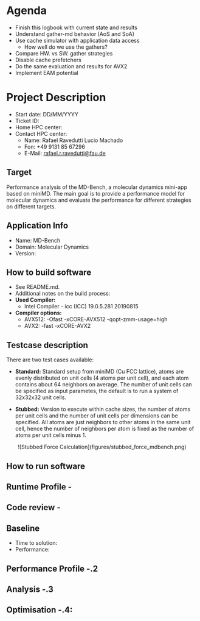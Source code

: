 <!-----------------------------------------------------------------------------
This document should be written based on the Github flavored markdown specs:
https://github.github.com/gfm/
It can be converted to html or pdf with pandoc:
pandoc -s -o logbook.html  -f gfm -t html logbook.md
pandoc test.txt -o test.pdf
or with the kramdown converter:
kramdown --template document  -i GFM  -o html logbook.md

If checked in as part of a github project html is automatically generated if
using the github web interface.

Optional: Document how much time was spent. A simple python command line tool
for time tracking is [Watson](http://tailordev.github.io/Watson/).
------------------------------------------------------------------------------>

<!-----------------------------------------------------------------------------
The Agenda section is a scratchpad area for planning and Todo list
------------------------------------------------------------------------------>
# Agenda

* Finish this logbook with current state and results
* Understand gather-md behavior (AoS and SoA)
* Use cache simulator with application data access
    * How well do we use the gathers?
* Compare HW. vs SW. gather strategies
* Disable cache prefetchers
* Do the same evaluation and results for AVX2
* Implement EAM potential


<!-- ![Plot title](figures/example.png "ALT Text") -->

<!-----------------------------------------------------------------------------
START BLOCK PREAMBLE -  Global information required in all steps: Add all
information required to build and benchmark the application. Should be extended
and maintained during the project.
------------------------------------------------------------------------------>
# Project Description

* Start date: DD/MM/YYYY
* Ticket ID:
* Home HPC center:
* Contact HPC center:
   * Name: Rafael Ravedutti Lucio Machado
   * Fon: +49 9131 85 67296
   * E-Mail: rafael.r.ravedutti@fau.de

<!-----------------------------------------------------------------------------
Formulate a clear and specific performance target
------------------------------------------------------------------------------>
## Target

Performance analysis of the MD-Bench, a molecular dynamics mini-app based on miniMD. The main goal is to provide a performance model for molecular dynamics and evaluate the performance for different strategies on different targets.

<!-----------------------------------------------------------------------------
## Customer Info

* Name: <CUSTOMERNAME>
* E-Mail: john.doe@foo.bar
* Fon: <PHONENUMBER>
* Web: <URL>
------------------------------------------------------------------------------>

## Application Info

* Name: MD-Bench
* Domain: Molecular Dynamics
* Version: <VERSION>

<!-----------------------------------------------------------------------------
All steps required to build the software including dependencies
------------------------------------------------------------------------------>
## How to build software
* See README.md.
* Additional notes on the build process:
* **Used Compiler:**  
    * Intel Compiler - icc (ICC) 19.0.5.281 20190815
* **Compiler options:**
    * AVX512: -Ofast -xCORE-AVX512 -qopt-zmm-usage=high
    * AVX2: -fast -xCORE-AVX2

<!-----------------------------------------------------------------------------
Describe in detail how to configure and setup the testcases(es)
------------------------------------------------------------------------------>
## Testcase description

There are two test cases available:

* **Standard:** Standard setup from miniMD (Cu FCC lattice), atoms are evenly distributed on unit cells (4 atoms per unit cell), and each atom contains about 64 neighbors on average. The number of unit cells can be specified as input parametes, the default is to run a system of 32x32x32 unit cells.

* **Stubbed:** Version to execute within cache sizes, the number of atoms per unit cells and the number of unit cells per dimensions can be specified. All atoms are just neighbors to other atoms in the same unit cell, hence the number of neighbors per atom is fixed as the number of atoms per unit cells minus 1.

<div align="center">
![Stubbed Force Calculation](figures/stubbed_force_mdbench.png)
</div>

<!-----------------------------------------------------------------------------
All steps required to run the testcase and control affinity for application
------------------------------------------------------------------------------>
## How to run software


<!-----------------------------------------------------------------------------
END BLOCK PREAMBLE
------------------------------------------------------------------------------>

<!-----------------------------------------------------------------------------
START BLOCK ANALYST - This block is required for any new analyst taking over
the project
# Transfer to Analyst: <NAME-TAG>

* Start date: DD/MM/YYYY
* Contact HPC center:
   * Name:
   * Fon:
   * E-Mail:
------------------------------------------------------------------------------>

<!-----------------------------------------------------------------------------
###############################################################################
START BLOCK BENCHMARKING - Run helper script machine-state.sh and store results
in directory session-<ID> named <hostname>.txt. Document everything that you
consider to be relevant for performance.
###############################################################################
------------------------------------------------------------------------------>
<!-----------------------------------------------------------------------------
## Benchmarking <NAME-TAG>

### Testsystem

* Host/Clustername:
* Cluster Info URL:
* CPU type:
* Memory capacity:
* Number of cores per node:
* Interconnect:

### Software Environment

**Compiler**:
* Vendor:
* Version:

**Libraries**:
* <LIBRARYNAME>:
   * Version:

**OS**:
* Distribution:
* Version:
* Kernel version:
------------------------------------------------------------------------------>

<!-----------------------------------------------------------------------------
Create a runtime profile. Which tool was used? How was the profile created.
Describe and discuss the runtime profile.
------------------------------------------------------------------------------>
## Runtime Profile <NAME-TAG>-<ID>

<!-----------------------------------------------------------------------------
Perform a static code review.
------------------------------------------------------------------------------>
## Code review <NAME-TAG>-<ID>

<!-----------------------------------------------------------------------------
Application benchmarking runs. What experiment was done? Add results or
reference plots in directory session-<NAME-TAG>-<ID>. Number all sections
consecutivley such that every section has a unique ID.
------------------------------------------------------------------------------>
<!-----------------------------------------------------------------------------
## Result <NAME-TAG>-<ID>

### Problem: <DESCRIPTION>


### Measurement <NAME-TAG>-<ID>.1

Example for table:

| NP | runtime |
|----|---------|
| 1  | 2558.89 |
| 2  | 1425.20 |
| 4  | 741.97  |
| 8  | 449.23  |
| 10 | 371.39  |
| 20 | 233.90  |

```
Verbatim Text
```

------------------------------------------------------------------------------>
<!-----------------------------------------------------------------------------
Document the initial performance which serves as baseline for further progress
and is used to compute the achieved speedup. Document exactly how the baseline
was created.
------------------------------------------------------------------------------>
## Baseline

* Time to solution:
* Performance:


<!-----------------------------------------------------------------------------
Explain which tool was used and how the measurements were done. Store and
reference the results. If applicable discuss and explain profiles.
------------------------------------------------------------------------------>
## Performance Profile <NAME-TAG>-<ID>.2

<!-----------------------------------------------------------------------------
Analysis and insights extracted from benchmarking results. Planning of more
benchmarks.
------------------------------------------------------------------------------>
## Analysis <NAME-TAG>-<ID>.3


<!-----------------------------------------------------------------------------
Document all changes with  filepath:linenumber and explanation what was changed
and why. Create patch if applicable and store patch in referenced file.
------------------------------------------------------------------------------>
## Optimisation <NAME-TAG>-<ID>.4: <DESCRIPTION>


<!-----------------------------------------------------------------------------
###############################################################################
END BLOCK BENCHMARKING
###############################################################################
------------------------------------------------------------------------------>

<!-----------------------------------------------------------------------------
Wrap up the final result and discuss the speedup.
Optional: Document how much time was spent. A simple python command line tool
for time tracking is [Watson](http://tailordev.github.io/Watson/).
------------------------------------------------------------------------------>
<!-----------------------------------------------------------------------------
## Summary

* Time to solution:
* Performance:
* Speedup:

## Effort

* Time spent:

------------------------------------------------------------------------------>
<!-----------------------------------------------------------------------------
END BLOCK ANALYST
------------------------------------------------------------------------------>

<!-----------------------------------------------------------------------------
START BLOCK SUMMARY - This block is only required if multiple analysts worked
on the project.
------------------------------------------------------------------------------>
<!-----------------------------------------------------------------------------
# Overall Summary

* End date: DD/MM/YYYY

## Total Effort

* Total time spent:
* Estimated core hours saved:
------------------------------------------------------------------------------>
<!-----------------------------------------------------------------------------
END BLOCK SUMMARY
------------------------------------------------------------------------------>
